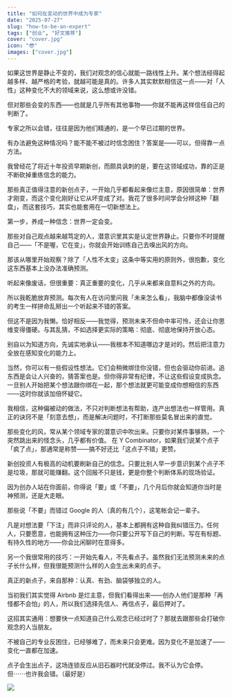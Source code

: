 ```yaml
---
title: "如何在变动的世界中成为专家"
date: "2025-07-27"
slug: "how-to-be-an-expert"
tags: ["创业", "好文推荐"]
cover: "cover.jpg"
icon: "😎"
images: ["cover.jpg"]
---
```

如果这世界是静止不变的，我们对观念的信心就能一路线性上升。某个想法经得起越多样、越严格的考验，就越可能是真的。许多人其实默默相信这一点——对「人性」这种变化不大的领域来说，这么想或许没错。



但对那些会变的东西——也就是几乎所有其他事物——你就不能再这样信任自己的判断了。



专家之所以会错，往往是因为他们精通的，是一个早已过期的世界。



有办法避免这种情况吗？能不能不被过时信念困住？答案是——可以，但得靠一点方法。



我曾经花了将近十年投资早期新创，而颇具讽刺的是，要在这领域成功，靠的正是不断砍掉重练信念的能力。



那些真正值得注意的新创点子，一开始几乎都看起来像烂主意，原因很简单：世界才刚变，而这个变化刚好让它从坏变成了对。我花了很多时间学会分辨这种「翻盘」，而这套技巧，其实也能套用在一切新想法上。



第一步，养成一种信念：世界一定会变。



那些对自己观点越来越笃定的人，潜意识里其实是认定世界静止。只要你不时提醒自己——「不是喔，它在变」，你就会开始训练自己去嗅出风的方向。



那该从哪里开始观察？除了「人性不太变」这条中等实用的原则外，很抱歉，变化这东西基本上没办法准确预测。



听起来像废话，但很重要：真正重要的变化，几乎从来都来自意料之外的方向。



所以我乾脆放弃预测。每次有人在访问里问我「未来怎么看」，我脑中都像没读书的考生一样拼命乱掰出一个听起来不错的答案。



但这不是因为我懒。恰好相反——我觉得，预测未来不但命中率可怜，还会让你思维变得僵硬。与其乱猜，不如选择更实际的策略：彻底、彻底地保持开放心态。



别自以为知道方向，先诚实地承认——我根本不知道哪边才是对的。然后把注意力全放在感知变化的能力上。



当然，你可以有一些假设性想法。它们会稍微绑住你没错，但也会驱动你前进。追东西是会让人兴奋的，猜答案也是。但你得非常有纪律，不让这些假设变成执念。
一旦别人开始把某个想法跟你绑在一起，那个想法就更可能变成你想相信的东西——这时你就该加倍怀疑它。



我相信，这种偏被动的做法，不只对判断想法有帮助，连产出想法也一样管用。真正的诀窍不是「刻意去想」，而是解决问题时，不打断那些莫名冒出来的直觉。



那些变化的风，常从某个领域专家的潜意识中吹出来。只要你对某件事够熟，一个突然跳出来的怪念头，几乎都有价值。
在 Y Combinator，如果我们说某个点子「疯了点」，那通常是称赞——搞不好还比「这点子不错」更赞。



新创投资人有极高的动机要刷新自己的信念。只要比别人早一步意识到某个点子不是垃圾，那就可能赚翻。这个回报不只是钱，更是你整个判断体系的现场验证。



因为创办人站在你面前，你得说「要」或「不要」，几个月后你就会知道你当时是神预测，还是大走眼。



那些说「不要」而错过 Google 的人（真的有几个），这笔帐会记一辈子。



凡是对想法要「下注」而非只评论的人，基本上都拥有这种自我纠错压力。任何人，只要愿意，也能拥有这种压力——你只要公开写下自己的判断。写在有标题、有持久性的地方——你会比闲聊时在意得多。



另一个我很常用的技巧：一开始先看人，不先看点子。虽然我们无法预测未来的点子长什么样，但我很能预测什么样的人会生出未来的点子。



真正的新点子，来自那种：认真、有劲、脑袋够独立的人。



当初我们其实觉得 Airbnb 是烂主意，但我们看得出来——创办人他们是那种「再怪都不会怕」的人，所以我们选择先信人、再信点子，最后押对了。



这招其实通用：想要快一点知道自己什么观念已经过时了？那就去跟那些会打破你观念的人当朋友。



不被自己的专业反困住，已经够难了，而未来只会更难。因为变化不是加速了——变化一直都在加速。



点子会生出点子，这场连锁反应从旧石器时代就没停过。我不认为它会停。
但⋯⋯也许我会错。（最好是）




![](https://prod-files-secure.s3.us-west-2.amazonaws.com/112d0858-5090-4d34-a606-b75eb8d65fd2/46476355-9cf3-4e99-9b7a-3531bc426380/1000202064.png?X-Amz-Algorithm=AWS4-HMAC-SHA256&X-Amz-Content-Sha256=UNSIGNED-PAYLOAD&X-Amz-Credential=ASIAZI2LB466SUQTTG3E%2F20250927%2Fus-west-2%2Fs3%2Faws4_request&X-Amz-Date=20250927T081509Z&X-Amz-Expires=3600&X-Amz-Security-Token=IQoJb3JpZ2luX2VjEBgaCXVzLXdlc3QtMiJGMEQCIFbYlNNwkJ%2BPmqbQErM1JyawWrnImaPwfTdbSnmw%2BdNMAiB13Pyx%2BjaVLeXVQ25uxmSfff1oHtbkxcU3%2B%2Fe3dJjV8CqIBAig%2F%2F%2F%2F%2F%2F%2F%2F%2F%2F8BEAAaDDYzNzQyMzE4MzgwNSIMbONw92fnflf2WMfuKtwDOmk9krR1o7Tg%2FtPLbCE1mFmX4l5KuQ6I0n7u4xB4AtJ9FpIFDTRAvlTpP6exNKErdTEFzNkWpZccA7bdpihup5EUWzP2wjDeD85UW%2FdM2V7OQq%2BxBdx9Rm3eiIuBCHk7zxZAFgRcmkoyYo3yg4O2G0GNwprWKdz0N%2FO%2FXPtJoC%2Btv4AJSmZfuHP%2BSrnxpUJ8fk3r4cb%2BXRtUakHYs7SqqLBJwu6ypTeKCo3x7c9r2lfuf3w458Sz8%2FrTgr7ZADDlLlAs4dKG%2FatMIWNSveQkZMFyZv8wBWdTduIjvH7P%2B0hi%2Fp%2FG%2BHR61vXsnG4cGPb1rCGiuPTZamFODwcW%2BGC9Zs0HD5RRqnUoSfQVhNPtH5LIDDtkpNokwD%2BVEMnG2VKTaJDWYLUob2ezPPGin9xMMaQOY5YLlRjW6K7Yak8rIUb8HcU1dgtD%2BHSrC2vUUvzdKK4ppH%2BkmtJmHwfoF%2B7dRoLhzPnq%2BbKImr%2FY%2FlezhUZ4XWNqVRdppc8x3C%2F2didzau6zp1AJiAQm8O9adR5cB3fukIiB0iW8ebzhX4i%2Fmzn5LkiSmgHx3jp%2FWRI5Ep8AeggeDJg7%2BWOn%2Bb3IwWboOxrIVX11eLREkI6uPxO6NX%2BytVFus7Kr2kLI6jowxqDexgY6pgHIM0w3ZdLSAiICNaIZ1dYQhk%2F4uYzw5wkfPM7fTwAttyWu2RGOk5vEyWs8%2FPDWE324SXBpYlmlNTKJDKfB1sX%2FHw1Z%2B2setWtfMxw8enQLyIVQZy9SNgxAWw0L0Ak2LOhMabJzqVlpaGrfm7vzSz0wSCFxI7I7MBXg5jByJC4HFKNErJG2Wb2GvJiniDAixZ6DzTVhKoJgQHA5r2vGLT%2BYuIwV6Xht&X-Amz-Signature=aaf06126f4f3147ccfb0dee75fe3448ce324746f889ec12525f0c185ce4b849c&X-Amz-SignedHeaders=host&x-amz-checksum-mode=ENABLED&x-id=GetObject)

